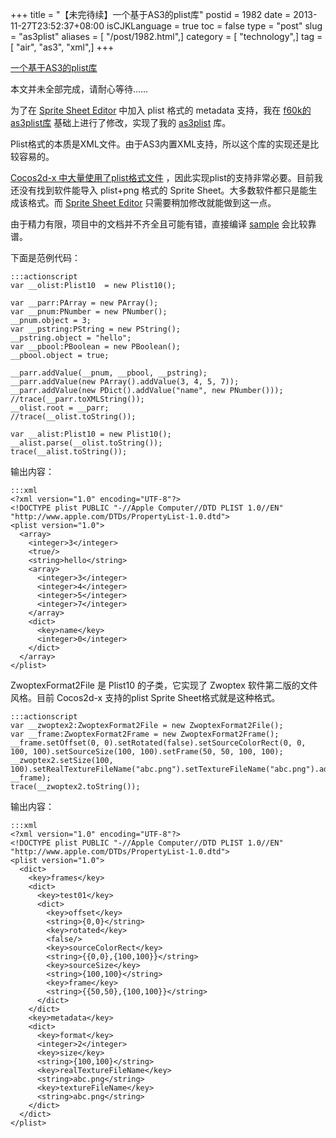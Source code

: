 +++
title = "【未完待续】一个基于AS3的plist库"
postid = 1982
date = 2013-11-27T23:52:37+08:00
isCJKLanguage = true
toc = false
type = "post"
slug = "as3plist"
aliases = [ "/post/1982.html",]
category = [ "technology",]
tag = [ "air", "as3", "xml",]
+++


[一个基于AS3的plist库](https://blog.zengrong.net/post/1982.html)

本文并未全部完成，请耐心等待……


为了在 [Sprite Sheet Editor][1] 中加入 plist 格式的 metadata 支持，我在 [f60k的as3plist库][2] 基础上进行了修改，实现了我的 [as3plist][3] 库。

Plist格式的本质是XML文件。由于AS3内置XML支持，所以这个库的实现还是比较容易的。

[Cocos2d-x 中大量使用了plist格式文件][4] ，因此实现plist的支持非常必要。目前我还没有找到软件能导入 plist+png 格式的 Sprite Sheet。大多数软件都只是能生成该格式。而 [Sprite Sheet Editor][1] 只需要稍加修改就能做到这一点。

由于精力有限，项目中的文档并不齐全且可能有错，直接编译 [sample][5] 会比较靠谱。

下面是范例代码：<!--more-->

    :::actionscript
    var __olist:Plist10  = new Plist10();

    var __parr:PArray = new PArray();
    var __pnum:PNumber = new PNumber();
    __pnum.object = 3;
    var __pstring:PString = new PString();
    __pstring.object = "hello";
    var __pbool:PBoolean = new PBoolean();
    __pbool.object = true;

    __parr.addValue(__pnum, __pbool, __pstring);
    __parr.addValue(new PArray().addValue(3, 4, 5, 7));
    __parr.addValue(new PDict().addValue("name", new PNumber()));
    //trace(__parr.toXMLString());
    __olist.root = __parr;
    //trace(__olist.toString());

    var __alist:Plist10 = new Plist10();
    __alist.parse(__olist.toString());
    trace(__alist.toString());

输出内容：

    :::xml
    <?xml version="1.0" encoding="UTF-8"?>
    <!DOCTYPE plist PUBLIC "-//Apple Computer//DTD PLIST 1.0//EN" "http://www.apple.com/DTDs/PropertyList-1.0.dtd">
    <plist version="1.0">
      <array>
        <integer>3</integer>
        <true/>
        <string>hello</string>
        <array>
          <integer>3</integer>
          <integer>4</integer>
          <integer>5</integer>
          <integer>7</integer>
        </array>
        <dict>
          <key>name</key>
          <integer>0</integer>
        </dict>
      </array>
    </plist>

ZwoptexFormat2File 是 Plist10 的子类，它实现了 Zwoptex 软件第二版的文件风格。目前 Cocos2d-x 支持的plist Sprite Sheet格式就是这种格式。

    :::actionscript
    var __zwoptex2:ZwoptexFormat2File = new ZwoptexFormat2File();
    var __frame:ZwoptexFormat2Frame = new ZwoptexFormat2Frame();
    __frame.setOffset(0, 0).setRotated(false).setSourceColorRect(0, 0, 100, 100).setSourceSize(100, 100).setFrame(50, 50, 100, 100);
    __zwoptex2.setSize(100, 100).setRealTextureFileName("abc.png").setTextureFileName("abc.png").addFrame("test01", __frame);
    trace(__zwoptex2.toString());

输出内容：

    :::xml
    <?xml version="1.0" encoding="UTF-8"?>
    <!DOCTYPE plist PUBLIC "-//Apple Computer//DTD PLIST 1.0//EN" "http://www.apple.com/DTDs/PropertyList-1.0.dtd">
    <plist version="1.0">
      <dict>
        <key>frames</key>
        <dict>
          <key>test01</key>
          <dict>
            <key>offset</key>
            <string>{0,0}</string>
            <key>rotated</key>
            <false/>
            <key>sourceColorRect</key>
            <string>{{0,0},{100,100}}</string>
            <key>sourceSize</key>
            <string>{100,100}</string>
            <key>frame</key>
            <string>{{50,50},{100,100}}</string>
          </dict>
        </dict>
        <key>metadata</key>
        <dict>
          <key>format</key>
          <integer>2</integer>
          <key>size</key>
          <string>{100,100}</string>
          <key>realTextureFileName</key>
          <string>abc.png</string>
          <key>textureFileName</key>
          <string>abc.png</string>
        </dict>
      </dict>
    </plist>

[1]: https://blog.zengrong.net/spritesheeteditor/
[2]: https://github.com/f60k/as3plist
[3]: https://github.com/zrong/as3plist
[4]: https://blog.zengrong.net/post/1981.html
[5]: https://github.com/zrong/as3plist/tree/master/sample
